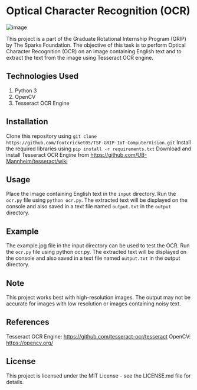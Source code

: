 # Optical Character Recognition (OCR)

![image](https://user-images.githubusercontent.com/93007427/165224684-0dd27ca5-120f-4a8f-a162-bb2202c0ee35.png)

This project is a part of the Graduate Rotational Internship Program (GRIP) by The Sparks Foundation. The objective of this task is to perform Optical Character Recognition (OCR) on an image containing English text and to extract the text from the image using Tesseract OCR engine.

## Technologies Used
1. Python 3
2. OpenCV
3. Tesseract OCR Engine


## Installation
Clone this repository using `git clone https://github.com/footcricket05/TSF-GRIP-IoT-ComputerVision.git`
Install the required libraries using `pip install -r requirements.txt`
Download and install Tesseract OCR Engine from https://github.com/UB-Mannheim/tesseract/wiki


## Usage
Place the image containing English text in the `input` directory.
Run the `ocr.py` file using `python ocr.py`.
The extracted text will be displayed on the console and also saved in a text file named `output.txt` in the `output` directory.


## Example
The example.jpg file in the input directory can be used to test the OCR.
Run the `ocr.py` file using python ocr.py.
The extracted text will be displayed on the console and also saved in a text file named `output.txt` in the output directory.


## Note
This project works best with high-resolution images.
The output may not be accurate for images with low resolution or images containing noisy text.


## References
Tesseract OCR Engine: https://github.com/tesseract-ocr/tesseract
OpenCV: https://opencv.org/


## License
This project is licensed under the MIT License - see the LICENSE.md file for details.
